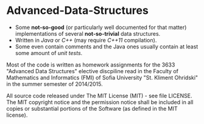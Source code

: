 # Advanced-Data-Structures

 - Some **not-so-good** (or particularly well documented for that matter) implementations of several **not-so-trivial** data structures.
 - Written in *Java* or *C++* (may require *C++11* compilation).
 - Some even contain comments and the Java ones usually contain at least some amount of *unit tests*.


Most of the code is written as homework assignments for the 3633 "Advanced Data Structures" elective discpiline read in the Faculty of Mathematics and Informatics (FMI) of Sofia University "St. Kliment Ohridski" in the summer semester of 2014/2015.


All source code released under The MIT License (MIT) - see file LICENSE. The MIT copyright notice and the permission notice shall be included in all copies or substantial portions of the Software (as defined in the MIT license).
